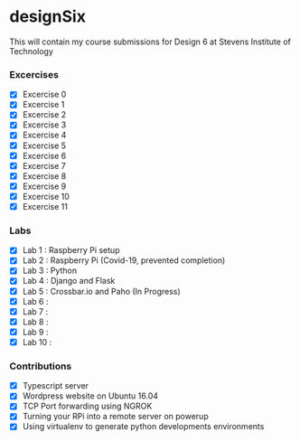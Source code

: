 # designSix
This will contain my course submissions for Design 6 at Stevens Institute of Technology

### Excercises

- [x] Excercise 0
- [x] Excercise 1
- [x] Excercise 2
- [x] Excercise 3
- [x] Excercise 4
- [x] Excercise 5
- [x] Excercise 6
- [x] Excercise 7
- [x] Excercise 8
- [x] Excercise 9
- [x] Excercise 10
- [x] Excercise 11

### Labs
- [x] Lab 1 : Raspberry Pi setup
- [x] Lab 2 : Raspberry Pi (Covid-19, prevented completion)
- [x] Lab 3 : Python
- [x] Lab 4 : Django and Flask
- [x] Lab 5 : Crossbar.io and Paho (In Progress)
- [x] Lab 6 :
- [x] Lab 7 :
- [x] Lab 8 :
- [x] Lab 9 :
- [x] Lab 10 :

### Contributions
- [x] Typescript server 
- [x] Wordpress website on Ubuntu 16.04 
- [x] TCP Port forwarding using NGROK
- [x] Turning your RPi into a remote server on powerup
- [x] Using virtualenv to generate python developments environments 
